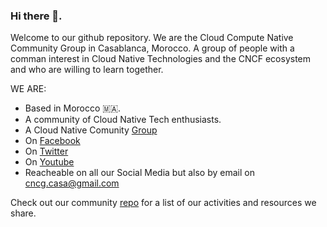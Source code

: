 ### Hi there 👋.

Welcome to our github repository. We are the Cloud Compute Native Community Group in Casablanca, Morocco. A group of people with a comman interest in Cloud Native Technologies and the CNCF ecosystem and who are willing to learn together.

WE ARE:
- Based in Morocco 🇲🇦.
- A community of Cloud Native Tech enthusiasts.
- A Cloud Native Comunity [Group](https://community.cncf.io/casablanca/) 
- On [Facebook](https://www.facebook.com/cncg.casa)
- On [Twitter](https://twitter.com/cncg_casa)
- On [Youtube](https://bit.ly/cncgcasa)
- Reacheable on all our Social Media but also by email on cncg.casa@gmail.com

Check out our community [repo](https://github.com/cncg-casa/community) for a list of our activities and resources we share.

